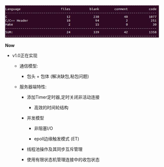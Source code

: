 ![info](./datum/info.jpg)


**Now**

- v1.0正在实现

    - 通信模型:
    
        - 包头 + 包体 (解决缺包,粘包问题)

    - 服务器端特性:

        - 添加Timer定时器,定时关闭非活动连接

            - 高效的时间轮结构

        - 并发模型

            - 非阻塞I/O

            - epoll边缘触发模式 (ET)

        - 线程池操作及其同步互斥管理

        - 使用有限状态机管理连接中的收包状态